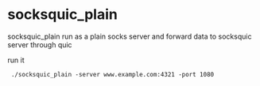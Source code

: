 socksquic\_plain
===============

socksquic\_plain run as a plain socks server and forward data to socksquic server through quic

run it

     ./socksquic_plain -server www.example.com:4321 -port 1080
